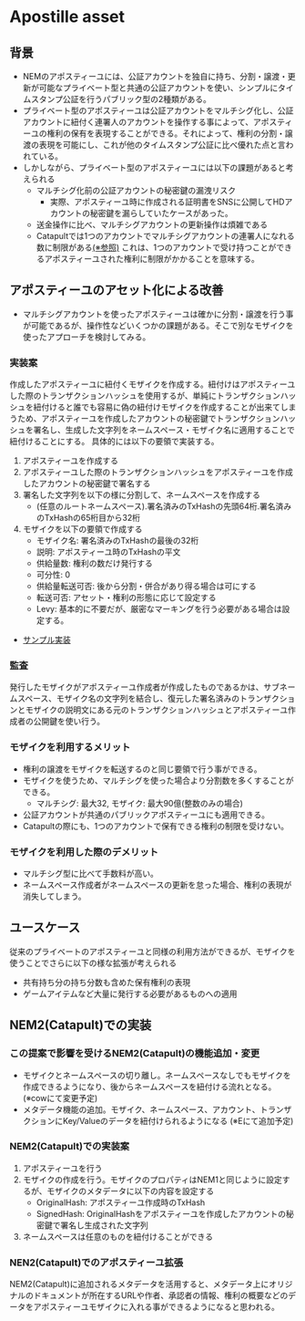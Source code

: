 # Apostille asset

## 背景

- NEMのアポスティーユには、公証アカウントを独自に持ち、分割・譲渡・更新が可能なプライベート型と共通の公証アカウントを使い、シンプルにタイムスタンプ公証を行うパブリック型の2種類がある。
- プライベート型のアポスティーユは公証アカウントをマルチシグ化し、公証アカウントに紐付く連署人のアカウントを操作する事によって、アポスティーユの権利の保有を表現することができる。それによって、権利の分割・譲渡の表現を可能にし、これが他のタイムスタンプ公証に比べ優れた点と言われている。
- しかしながら、プライベート型のアポスティーユには以下の課題があると考えられる
  - マルチシグ化前の公証アカウントの秘密鍵の漏洩リスク
    - 実際、アポスティーユ時に作成される証明書をSNSに公開してHDアカウントの秘密鍵を漏らしていたケースがあった。
  - 送金操作に比べ、マルチシグアカウントの更新操作は煩雑である
  - Catapultでは1つのアカウントでマルチシグアカウントの連署人になれる数に制限がある[(※参照)](https://nemtech.github.io/concepts/multisig-account.html) これは、1つのアカウントで受け持つことができるアポスティーユされた権利に制限がかかることを意味する。

## アポスティーユのアセット化による改善

- マルチシグアカウントを使ったアポスティーユは確かに分割・譲渡を行う事が可能であるが、操作性などいくつかの課題がある。そこで別なモザイクを使ったアプローチを検討してみる。

### 実装案

作成したアポスティーユに紐付くモザイクを作成する。紐付けはアポスティーユした際のトランザクションハッシュを使用するが、単純にトランザクションハッシュを紐付けると誰でも容易に偽の紐付けモザイクを作成することが出来てしまうため、アポスティーユを作成したアカウントの秘密鍵でトランザクションハッシュを署名し、生成した文字列をネームスペース・モザイク名に適用することで紐付けることにする。
具体的には以下の要領で実装する。

1. アポスティーユを作成する
2. アポスティーユした際のトランザクションハッシュをアポスティーユを作成したアカウントの秘密鍵で署名する
3. 署名した文字列を以下の様に分割して、ネームスペースを作成する
    - (任意のルートネームスペース).署名済みのTxHashの先頭64桁.署名済みのTxHashの65桁目から32桁
4. モザイクを以下の要領で作成する
    - モザイク名: 署名済みのTxHashの最後の32桁
    - 説明: アポスティーユ時のTxHashの平文
    - 供給量数: 権利の数だけ発行する
    - 可分性: 0
    - 供給量転送可否: 後から分割・併合があり得る場合は可にする
    - 転送可否: アセット・権利の形態に応じて設定する
    - Levy: 基本的に不要だが、厳密なマーキングを行う必要がある場合は設定する。

- [サンプル実装](./sample)

### 監査

発行したモザイクがアポスティーユ作成者が作成したものであるかは、サブネームスペース、モザイク名の文字列を結合し、復元した署名済みのトランザクションとモザイクの説明文にある元のトランザクションハッシュとアポスティーユ作成者の公開鍵を使い行う。

### モザイクを利用するメリット

- 権利の譲渡をモザイクを転送するのと同じ要領で行う事ができる。
- モザイクを使うため、マルチシグを使った場合より分割数を多くすることができる。
  - マルチシグ: 最大32, モザイク: 最大90億(整数のみの場合)
- 公証アカウントが共通のパブリックアポスティーユにも適用できる。
- Catapultの際にも、1つのアカウントで保有できる権利の制限を受けない。

### モザイクを利用した際のデメリット

- マルチシグ型に比べて手数料が高い。
- ネームスペース作成者がネームスペースの更新を怠った場合、権利の表現が消失してしまう。

## ユースケース

従来のプライベートのアポスティーユと同様の利用方法ができるが、モザイクを使うことでさらに以下の様な拡張が考えられる

- 共有持ち分の持ち分数も含めた保有権利の表現
- ゲームアイテムなど大量に発行する必要があるものへの適用

## NEM2(Catapult)での実装

### この提案で影響を受けるNEM2(Catapult)の機能追加・変更

- モザイクとネームスペースの切り離し。ネームスペースなしでもモザイクを作成できるようになり、後からネームスペースを紐付ける流れとなる。(※cowにて変更予定)
- メタデータ機能の追加。モザイク、ネームスペース、アカウント、トランザクションにKey/Valueのデータを紐付けられるようになる (※Eにて追加予定)

### NEM2(Catapult)での実装案

1. アポスティーユを行う
2. モザイクの作成を行う。モザイクのプロパティはNEM1と同じように設定するが、モザイクのメタデータに以下の内容を設定する
    - OriginalHash: アポスティーユ作成時のTxHash
    - SignedHash: OriginalHashをアポスティーユを作成したアカウントの秘密鍵で署名し生成された文字列
3. ネームスペースは任意のものを紐付けることができる

### NEN2(Catapult)でのアポスティーユ拡張

NEM2(Catapult)に追加されるメタデータを活用すると、メタデータ上にオリジナルのドキュメントが所在するURLや作者、承認者の情報、権利の概要などのデータをアポスティーユモザイクに入れる事ができるようになると思われる。
